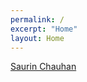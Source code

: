 ```yaml
---
permalink: /
excerpt: "Home"
layout: Home
---
```


<div class="badge-base LI-profile-badge" data-locale="en_US" data-size="medium" data-theme="dark" data-type="VERTICAL" data-vanity="saurinchauhan" data-version="v1"><a class="badge-base__link LI-simple-link" href="https://in.linkedin.com/in/saurinchauhan?trk=profile-badge">Saurin Chauhan</a></div>
              